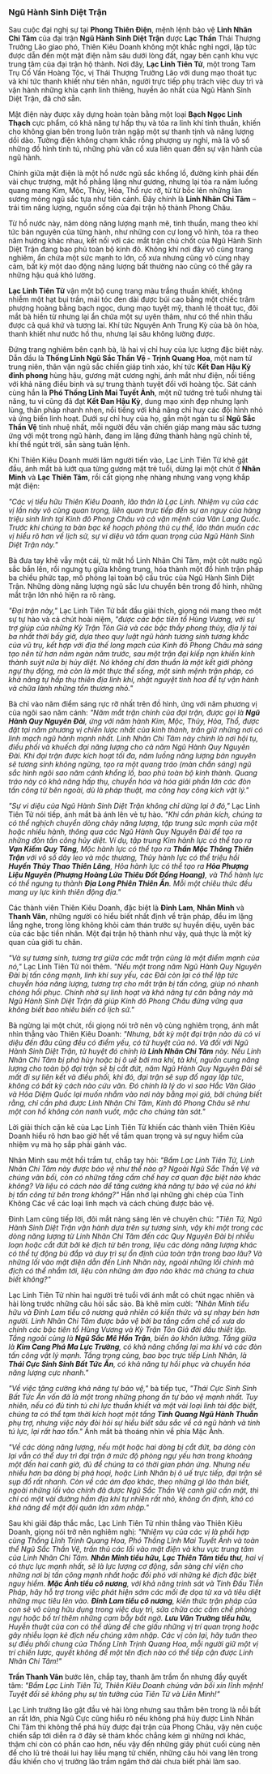 ### Ngũ Hành Sinh Diệt Trận

Sau cuộc đại nghị sự tại **Phong Thiên Điện**, mệnh lệnh bảo vệ **Linh Nhãn Chi Tâm** của đại trận **Ngũ Hành Sinh Diệt Trận** được **Lạc Thần** Thái Thượng Trưởng Lão giao phó, Thiên Kiêu Doanh không một khắc nghỉ ngơi, lập tức được dẫn đến một mật điện nằm sâu dưới lòng đất, ngay bên cạnh khu vực trung tâm của đại trận hộ thành. Nơi đây, **Lạc Linh Tiên Tử**, một trong Tam Trụ Cố Vấn Hoàng Tộc, vị Thái Thượng Trưởng Lão với dung mạo thoát tục và khí tức thanh khiết như tiên nhân, người trực tiếp phụ trách việc duy trì và vận hành những khía cạnh linh thiêng, huyền ảo nhất của Ngũ Hành Sinh Diệt Trận, đã chờ sẵn.

Mật điện này được xây dựng hoàn toàn bằng một loại **Bạch Ngọc Linh Thạch** cực phẩm, có khả năng tự hấp thụ và tỏa ra linh khí tinh thuần, khiến cho không gian bên trong luôn tràn ngập một sự thanh tịnh và năng lượng dồi dào. Tường điện không chạm khắc rồng phượng uy nghi, mà là vô số những đồ hình tinh tú, những phù văn cổ xưa liên quan đến sự vận hành của ngũ hành. 

Chính giữa mật điện là một hồ nước ngũ sắc khổng lồ, đường kính phải đến vài chục trượng, mặt hồ phẳng lặng như gương, nhưng lại tỏa ra năm luồng quang mang Kim, Mộc, Thủy, Hỏa, Thổ rực rỡ, từ từ bốc lên những làn sương mỏng ngũ sắc tựa như tiên cảnh. Đây chính là **Linh Nhãn Chi Tâm** – trái tim năng lượng, nguồn sống của đại trận hộ thành Phong Châu. 

Từ hồ nước này, năm dòng năng lượng mạnh mẽ, tinh thuần, mang theo khí tức bản nguyên của từng hành, như những con cự long vô hình, tỏa ra theo năm hướng khác nhau, kết nối với các mắt trận chủ chốt của Ngũ Hành Sinh Diệt Trận đang bao phủ toàn bộ kinh đô. Không khí nơi đây vô cùng trang nghiêm, ẩn chứa một sức mạnh to lớn, cổ xưa nhưng cũng vô cùng nhạy cảm, bất kỳ một dao động năng lượng bất thường nào cũng có thể gây ra những hậu quả khó lường.

**Lạc Linh Tiên Tử** vận một bộ cung trang màu trắng thuần khiết, không nhiễm một hạt bụi trần, mái tóc đen dài được búi cao bằng một chiếc trâm phượng hoàng bằng bạch ngọc, dung mạo tuyệt mỹ, thanh lệ thoát tục, đôi mắt bà hiền từ nhưng lại ẩn chứa một sự uyên thâm, như có thể nhìn thấu được cả quá khứ và tương lai. Khí tức Nguyên Anh Trung Kỳ của bà ôn hòa, thanh khiết như nước hồ thu, nhưng lại sâu không lường được.

Đứng trang nghiêm bên cạnh bà, là hai vị chỉ huy của lực lượng đặc biệt này. Dẫn đầu là **Thống Lĩnh Ngũ Sắc Thần Vệ - Trịnh Quang Hoa**, một nam tử trung niên, thân vận ngũ sắc chiến giáp tinh xảo, khí tức **Kết Đan Hậu Kỳ đỉnh phong** hùng hậu, gương mặt cương nghị, ánh mắt như điện, nổi tiếng với khả năng điều binh và sự trung thành tuyệt đối với hoàng tộc. Sát cánh cùng hắn là **Phó Thống Lĩnh Mai Tuyết Ảnh**, một nữ tướng trẻ tuổi nhưng tài năng, tu vi cũng đã đạt **Kết Đan Hậu Kỳ**, dung mạo xinh đẹp nhưng lạnh lùng, thân pháp nhanh nhẹn, nổi tiếng với khả năng chỉ huy các đội hình nhỏ và ứng biến linh hoạt. Dưới sự chỉ huy của họ, gần một ngàn tu sĩ **Ngũ Sắc Thần Vệ** tinh nhuệ nhất, mỗi người đều vận chiến giáp mang màu sắc tương ứng với một trong ngũ hành, đang im lặng đứng thành hàng ngũ chỉnh tề, khí thế ngút trời, sẵn sàng tuân lệnh.

Khi Thiên Kiêu Doanh mười lăm người tiến vào, Lạc Linh Tiên Tử khẽ gật đầu, ánh mắt bà lướt qua từng gương mặt trẻ tuổi, dừng lại một chút ở **Nhân Minh** và **Lạc Thiên Tâm**, rồi cất giọng nhẹ nhàng nhưng vang vọng khắp mật điện:

_"Các vị tiểu hữu Thiên Kiêu Doanh, lão thân là Lạc Linh. Nhiệm vụ của các vị lần này vô cùng quan trọng, liên quan trực tiếp đến sự an nguy của hàng triệu sinh linh tại Kinh đô Phong Châu và cả vận mệnh của Văn Lang Quốc. Trước khi chúng ta bàn bạc kế hoạch phòng thủ cụ thể, lão thân muốn các vị hiểu rõ hơn về lịch sử, sự vi diệu và tầm quan trọng của Ngũ Hành Sinh Diệt Trận này."_

Bà đưa tay khẽ vẫy một cái, từ mặt hồ Linh Nhãn Chi Tâm, một cột nước ngũ sắc bắn lên, rồi ngưng tụ giữa không trung, hóa thành một đồ hình trận pháp ba chiều phức tạp, mô phỏng lại toàn bộ cấu trúc của Ngũ Hành Sinh Diệt Trận. Những dòng năng lượng ngũ sắc lưu chuyển bên trong đồ hình, những mắt trận lớn nhỏ hiện ra rõ ràng.

_"Đại trận này,"_ Lạc Linh Tiên Tử bắt đầu giải thích, giọng nói mang theo một sự tự hào và cả chút hoài niệm, _"được các bậc tiên tổ Hùng Vương, với sự trợ giúp của những Kỳ Trận Tôn Giả và các bậc thầy phong thủy, địa lý tài ba nhất thời bấy giờ, dựa theo quy luật ngũ hành tương sinh tương khắc của vũ trụ, kết hợp với địa thế long mạch của Kinh đô Phong Châu mà sáng tạo nên từ hơn năm ngàn năm trước, sau một trận đại kiếp nạn khiến kinh thành suýt nữa bị hủy diệt. Nó không chỉ đơn thuần là một kết giới phòng ngự thụ động, mà còn là một thực thể sống, một sinh mệnh trận pháp, có khả năng tự hấp thụ thiên địa linh khí, nhật nguyệt tinh hoa để tự vận hành và chữa lành những tổn thương nhỏ."_

Bà chỉ vào năm điểm sáng rực rỡ nhất trên đồ hình, ứng với năm phương vị của ngôi sao năm cánh: _"Năm mắt trận chính của đại trận, được gọi là **Ngũ Hành Quy Nguyên Đài**, ứng với năm hành Kim, Mộc, Thủy, Hỏa, Thổ, được đặt tại năm phương vị chiến lược nhất của kinh thành, trấn giữ những nơi có linh mạch ngũ hành mạnh nhất. Linh Nhãn Chi Tâm này chính là nơi hội tụ, điều phối và khuếch đại năng lượng cho cả năm Ngũ Hành Quy Nguyên Đài. Khi đại trận được kích hoạt tối đa, năm luồng năng lượng bản nguyên sẽ tương sinh không ngừng, tạo ra một quang tráo (màn chắn sáng) ngũ sắc hình ngôi sao năm cánh khổng lồ, bao phủ toàn bộ kinh thành. Quang tráo này có khả năng hấp thụ, chuyển hóa và hóa giải phần lớn các đòn tấn công từ bên ngoài, dù là pháp thuật, ma công hay công kích vật lý."_

_"Sự vi diệu của Ngũ Hành Sinh Diệt Trận không chỉ dừng lại ở đó,"_ Lạc Linh Tiên Tử nói tiếp, ánh mắt bà ánh lên vẻ tự hào. _"Khi cần phản kích, chúng ta có thể nghịch chuyển dòng chảy năng lượng, tập trung sức mạnh của một hoặc nhiều hành, thông qua các Ngũ Hành Quy Nguyên Đài để tạo ra những đòn tấn công hủy diệt. Ví dụ, tập trung Kim hành lực có thể tạo ra **Vạn Kiếm Quy Tông**, Mộc hành lực có thể tạo ra **Thần Mộc Thông Thiên Trận** với vô số dây leo và mộc thương, Thủy hành lực có thể triệu hồi **Huyền Thủy Thao Thiên Lãng**, Hỏa hành lực có thể tạo ra **Hỏa Phượng Liệu Nguyên (Phượng Hoàng Lửa Thiêu Đốt Đồng Hoang)**, và Thổ hành lực có thể ngưng tụ thành **Địa Long Phiên Thiên Ấn**. Mỗi một chiêu thức đều mang uy lực kinh thiên động địa."_

Các thành viên Thiên Kiêu Doanh, đặc biệt là **Đinh Lam**, **Nhân Minh** và **Thanh Vân**, những người có hiểu biết nhất định về trận pháp, đều im lặng lắng nghe, trong lòng không khỏi cảm thán trước sự huyền diệu, uyên bác của các bậc tiền nhân. Một đại trận hộ thành như vậy, quả thực là một kỳ quan của giới tu chân.

_"Và sự tương sinh, tương trợ giữa các mắt trận cũng là một điểm mạnh của nó,"_ Lạc Linh Tiên Tử nói thêm. _"Nếu một trong năm Ngũ Hành Quy Nguyên Đài bị tấn công mạnh, linh khí suy yếu, các Đài còn lại có thể lập tức chuyển hóa năng lượng, tương trợ cho mắt trận bị tấn công, giúp nó nhanh chóng hồi phục. Chính nhờ sự linh hoạt và khả năng tự cân bằng này mà Ngũ Hành Sinh Diệt Trận đã giúp Kinh đô Phong Châu đứng vững qua không biết bao nhiêu biến cố lịch sử."_

Bà ngừng lại một chút, rồi giọng nói trở nên vô cùng nghiêm trọng, ánh mắt nhìn thẳng vào Thiên Kiêu Doanh: _"Nhưng, bất kỳ một đại trận nào dù có vi diệu đến đâu cũng đều có điểm yếu, có tử huyệt của nó. Và đối với Ngũ Hành Sinh Diệt Trận, tử huyệt đó chính là **Linh Nhãn Chi Tâm** này. Nếu Linh Nhãn Chi Tâm bị phá hủy hoặc bị ô uế bởi ma khí, tà khí, nguồn cung năng lượng cho toàn bộ đại trận sẽ bị cắt đứt, năm Ngũ Hành Quy Nguyên Đài sẽ mất đi sự liên kết và điều phối, khi đó, đại trận sẽ sụp đổ ngay lập tức, không có bất kỳ cách nào cứu vãn. Đó chính là lý do vì sao Hắc Vân Giáo và Hỏa Diệm Quốc lại muốn nhắm vào nơi này bằng mọi giá, bởi chúng biết rằng, chỉ cần phá được Linh Nhãn Chi Tâm, Kinh đô Phong Châu sẽ như một con hổ không còn nanh vuốt, mặc cho chúng tàn sát."_

Lời giải thích cặn kẽ của Lạc Linh Tiên Tử khiến các thành viên Thiên Kiêu Doanh hiểu rõ hơn bao giờ hết về tầm quan trọng và sự nguy hiểm của nhiệm vụ mà họ sắp phải gánh vác.

Nhân Minh sau một hồi trầm tư, chắp tay hỏi: _"Bẩm Lạc Linh Tiên Tử, Linh Nhãn Chi Tâm này được bảo vệ như thế nào ạ? Ngoài Ngũ Sắc Thần Vệ và chúng vãn bối, còn có những tầng cấm chế hay cơ quan đặc biệt nào khác không? Và liệu có cách nào để tăng cường khả năng tự bảo vệ của nó khi bị tấn công từ bên trong không?"_ Hắn nhớ lại những ghi chép của Tinh Không Các về các loại linh mạch và cách chúng được bảo vệ.

Đinh Lam cũng tiếp lời, đôi mắt nàng sáng lên vẻ chuyên chú: _"Tiên Tử, Ngũ Hành Sinh Diệt Trận vận hành dựa trên sự tương sinh, vậy khi một trong các dòng năng lượng từ Linh Nhãn Chi Tâm đến các Quy Nguyên Đài bị nhiễu loạn hoặc cắt đứt bởi kẻ địch từ bên trong, liệu các dòng năng lượng khác có thể tự động bù đắp và duy trì sự ổn định của toàn trận trong bao lâu? Và những lối vào mật điện dẫn đến Linh Nhãn này, ngoài những lối chính mà địch có thể nhắm tới, liệu còn những ám đạo nào khác mà chúng ta chưa biết không?"_

Lạc Linh Tiên Tử nhìn hai người trẻ tuổi với ánh mắt có chút ngạc nhiên và hài lòng trước những câu hỏi sắc sảo. Bà khẽ mỉm cười: _"Nhân Minh tiểu hữu và Đinh Lam tiểu cô nương quả nhiên có kiến thức và sự nhạy bén hơn người. Linh Nhãn Chi Tâm được bảo vệ bởi ba tầng cấm chế cổ xưa do chính các bậc tiên tổ Hùng Vương và Kỳ Trận Tôn Giả đời đầu thiết lập. Tầng ngoài cùng là **Ngũ Sắc Mê Hồn Trận**, biến ảo khôn lường. Tầng giữa là **Kim Cang Phá Ma Lực Trường**, có khả năng chống lại ma khí và các đòn tấn công vật lý mạnh. Tầng trong cùng, bao bọc trực tiếp Linh Nhãn, là **Thái Cực Sinh Sinh Bất Tức Ấn**, có khả năng tự hồi phục và chuyển hóa năng lượng cực nhanh."_

_"Về việc tăng cường khả năng tự bảo vệ,"_ bà tiếp tục, _"Thái Cực Sinh Sinh Bất Tức Ấn vốn đã là một trong những phong ấn tự bảo vệ mạnh nhất. Tuy nhiên, nếu có đủ tinh tú chi lực thuần khiết và một vài loại linh tài đặc biệt, chúng ta có thể tạm thời kích hoạt một tầng **Tinh Quang Ngũ Hành Thuẫn** phụ trợ, nhưng việc này đòi hỏi sự hiểu biết sâu sắc về cả ngũ hành và tinh tú lực, lại rất hao tổn."_ Ánh mắt bà thoáng nhìn về phía Mặc Ảnh.

_"Về các dòng năng lượng, nếu một hoặc hai dòng bị cắt đứt, ba dòng còn lại vẫn có thể duy trì đại trận ở mức độ phòng ngự yếu hơn trong khoảng một đến hai canh giờ, đủ để chúng ta có thời gian phản ứng. Nhưng nếu nhiều hơn ba dòng bị phá hoại, hoặc Linh Nhãn bị ô uế trực tiếp, đại trận sẽ sụp đổ rất nhanh. Còn về các ám đạo khác, theo những gì lão thân biết, ngoài những lối vào chính đã được Ngũ Sắc Thần Vệ canh giữ cẩn mật, thì chỉ có một vài đường hầm địa khí tự nhiên rất nhỏ, không ổn định, khó có khả năng để một đội quân lớn xâm nhập."_

Sau khi giải đáp thắc mắc, Lạc Linh Tiên Tử nhìn thẳng vào Thiên Kiêu Doanh, giọng nói trở nên nghiêm nghị: _"Nhiệm vụ của các vị là phối hợp cùng Thống Lĩnh Trịnh Quang Hoa, Phó Thống Lĩnh Mai Tuyết Ảnh và toàn thể Ngũ Sắc Thần Vệ, trấn thủ các lối vào mật điện và khu vực trung tâm của Linh Nhãn Chi Tâm. **Nhân Minh tiểu hữu, Lạc Thiên Tâm tiểu thư**, hai vị có thực lực mạnh nhất, sẽ là lực lượng cơ động, sẵn sàng chi viện cho những nơi bị tấn công mạnh nhất hoặc đối phó với những kẻ địch đặc biệt nguy hiểm. **Mặc Ảnh tiểu cô nương**, với khả năng trinh sát và Tinh Đấu Tiễn Pháp, hãy hỗ trợ trong việc phát hiện sớm các mối đe dọa từ xa và tiêu diệt những mục tiêu lẻn vào. **Đinh Lam tiểu cô nương**, kiến thức trận pháp của con sẽ vô cùng hữu dụng trong việc duy trì, sửa chữa các cấm chế phòng ngự hoặc bố trí thêm những cạm bẫy bất ngờ. **Lưu Vân Trường tiểu hữu**, Huyễn thuật của con có thể dùng để che giấu những vị trí quan trọng hoặc gây nhiễu loạn kẻ địch nếu chúng xâm nhập. Các vị còn lại, hãy tuân theo sự điều phối chung của Thống Lĩnh Trịnh Quang Hoa, mỗi người giữ một vị trí chiến lược, quyết không để một tên địch nào có thể tiếp cận được Linh Nhãn Chi Tâm!"_

**Trần Thanh Vân** bước lên, chắp tay, thanh âm trầm ổn nhưng đầy quyết tâm: _"Bẩm Lạc Linh Tiên Tử, Thiên Kiêu Doanh chúng vãn bối xin lĩnh mệnh! Tuyệt đối sẽ không phụ sự tin tưởng của Tiên Tử và Liên Minh!"_

Lạc Linh trưởng lão gật đầu vẻ hài lòng nhưng sau thẳm bên trong là nỗi bất an rất lớn, phía Ngũ Cực cũng hiểu rõ nếu không phá hủy được Linh Nhãn Chi Tâm thì không thể phá hủy được đại trận của Phong Châu, vậy nên cuộc chiến sắp tới diễn ra ở đây sẽ thảm khốc chẳng kém gì những nơi khác, thậm chí còn có phần cao hơn, nếu vậy đến những giây phút cuối cùng nên để cho lũ trẻ thoái lui hay liều mạng tử chiến, những câu hỏi vang lên trong đầu khiến cho vị trưởng lão trầm ngâm thở dài chưa biết  phải làm sao.
